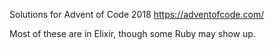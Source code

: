 Solutions for Advent of Code 2018
https://adventofcode.com/

Most of these are in Elixir, though some Ruby may show up.
